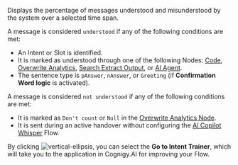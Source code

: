 Displays the percentage of messages understood and misunderstood by the system over a selected time span.

A message is considered `understood` if any of the following conditions are met:

- An Intent or Slot is identified.
- It is marked as understood through one of the following Nodes: [Code](https://docs.cognigy.com/ai/build/node-reference/basic/code/analytics-data/), [Overwrite Analytics](https://docs.cognigy.com/ai/build/node-reference/analytics/overwrite-analytics/), [Search Extract Output](https://docs.cognigy.com/ai/build/node-reference/other-nodes/search-extract-output/), or [AI Agent](https://docs.cognigy.com/ai/build/node-reference/ai/ai-agent/).
- The sentence type is `pAnswer`, `nAnswer`, or `Greeting` (if **Confirmation Word logic** is activated).

A message is considered `not understood` if any of the following conditions are met:

- It is marked as `Don't count` or `Null` in the [Overwrite Analytics Node](https://docs.cognigy.com/ai/build/node-reference/analytics/overwrite-analytics/).
- It is sent during an active handover without configuring the [AI Copilot Whisper](https://docs.cognigy.com/live-agent/assistants/ai-copilot-whisper/) Flow.

By clicking ![vertical-ellipsis](https://docs.cognigy.com/_assets/icons/vertical-ellipsis.svg),
you can select the **Go to Intent Trainer**,
which will take you to the application in Cognigy.AI for improving your Flow.